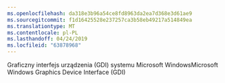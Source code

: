 ```yaml
---
ms.openlocfilehash: da318e3b96a54ce8fd8963da2ea7d368e3d61ae9
ms.sourcegitcommit: f1d16425528e237257ca3b58eb49217a514849ea
ms.translationtype: MT
ms.contentlocale: pl-PL
ms.lasthandoff: 04/24/2019
ms.locfileid: "63878968"
---
```

<span data-ttu-id="257b8-101">Graficzny interfejs urządzenia (GDI) systemu Microsoft Windows</span><span class="sxs-lookup"><span data-stu-id="257b8-101">Microsoft Windows Graphics Device Interface (GDI)</span></span>